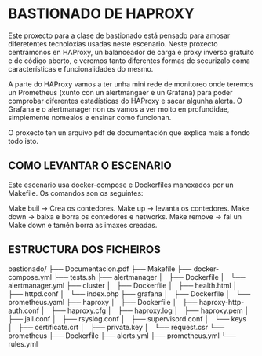 # BASTIONADO DE HAPROXY

Este proxecto para a clase de bastionado está pensado para amosar diferetentes tecnoloxías usadas neste escenario. 
Neste proxecto centrámonos en HAProxy, un balanceador de carga e proxy inverso gratuito e de código aberto, e veremos tanto diferentes formas de securizalo coma características e funcionalidades do mesmo.

A parte do HAProxy vamos a ter unha mini rede de monitoreo onde teremos un Prometheus (xunto con un alertmangaer e un Grafana) para poder comprobar diferentes estadísticas do HAProxy e sacar algunha alerta.
O Grafana e o alertmanager non os vamos a ver moito en profundidae, simplemente nomealos e ensinar como funcionan.

O proxecto ten un arquivo pdf de documentación que explica mais a fondo todo isto.

## COMO LEVANTAR O ESCENARIO
Este escenario usa docker-compose e Dockerfiles manexados por un Makefile. Os comandos son os seguintes:

Make buil -> Crea os contedores.
Make up -> levanta os contedores.
Make down -> baixa e borra os contedores e networks.
Make remove -> fai un Make down e tamén borra as imaxes creadas.

## ESTRUCTURA DOS FICHEIROS

bastionado/
├── Documentacion.pdf
├── Makefile
├── docker-compose.yml
├── tests.sh
├── alertmanager
│   ├── Dockerfile
│   └── alertmanager.yml
├── cluster
│   ├── Dockerfile
│   ├── health.html
│   ├── httpd.conf
│   └── index.php
├── grafana
│   ├── Dockerfile
│   └── prometheus.yaml
├── haproxy
│   ├── Dockerfile
│   ├── haproxy-http-auth.conf
│   ├── haproxy.cfg
│   ├── haproxy.log
│   ├── haproxy.pem
│   ├── jail.conf
│   ├── rsyslog.conf
│   ├── supervisord.conf
│   └── keys
│       ├── certificate.crt
│       ├── private.key
│       └── request.csr
└── prometheus
    ├── Dockerfile
    ├── alerts.yml
    ├── prometheus.yml
    └── rules.yml
